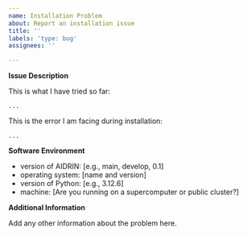 ```yaml
---
name: Installation Problem
about: Report an installation issue
title: ''
labels: 'type: bug'
assignees: ''

---
```


**Issue Description**

This is what I have tried so far:


```commandline
...
```

This is the error I am facing during installation:

```
...
```

**Software Environment**

- version of AIDRIN: [e.g., main, develop, 0.1]
- operating system: [name and version]
- version of Python: [e.g., 3.12.6]
- machine: [Are you running on a supercomputer or public cluster?]

**Additional Information**

Add any other information about the problem here.